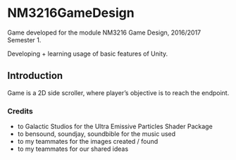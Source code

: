 # NM3216GameDesign

Game developed for the module NM3216 Game Design, 2016/2017 Semester 1.

Developing + learning usage of basic features of Unity.


## Introduction

Game is a 2D side scroller, where player’s objective is to reach the endpoint.


### Credits

- to Galactic Studios for the Ultra Emissive Particles Shader Package
- to bensound, soundjay, soundbible for the music used
- to my teammates for the images created / found
- to my teammates for our shared ideas